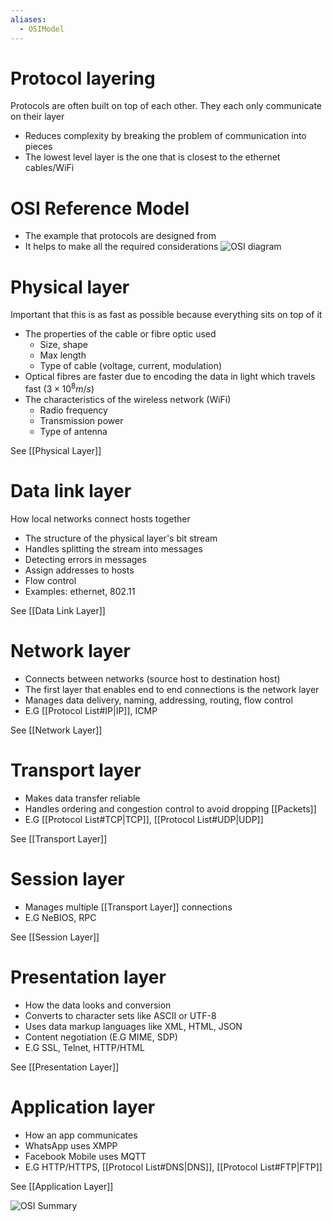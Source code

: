 ```yaml
---
aliases:
  - OSIModel
---
```


# Protocol layering
Protocols are often built on top of each other. They each only communicate on their layer

- Reduces complexity by breaking the problem of communication into pieces
- The lowest level layer is the one that is closest to the ethernet cables/WiFi

# OSI Reference Model
- The example that protocols are designed from
- It helps to make all the required considerations
![OSI diagram](https://static.studytonight.com/computer-networks/images/complete-osi-model-2.JPG)

# Physical layer
Important that this is as fast as possible because everything sits on top of it

- The properties of the cable or fibre optic used
	- Size, shape
	- Max length
	- Type of cable (voltage, current, modulation)
- Optical fibres are faster due to encoding the data in light which travels fast ($3\times 10 ^8 m/s$)
- The characteristics of the wireless network (WiFi)
	- Radio frequency
	- Transmission power
	- Type of antenna

See [[Physical Layer]]

# Data link layer
How local networks connect hosts together

- The structure of the physical layer's bit stream
- Handles splitting the stream into messages
- Detecting errors in messages
- Assign addresses to hosts 
- Flow control
- Examples: ethernet, 802.11

See [[Data Link Layer]]

# Network layer
- Connects between networks (source host to destination host)
- The first layer that enables end to end connections is the network layer 
- Manages data delivery, naming, addressing, routing, flow control
- E.G [[Protocol List#IP|IP]], ICMP

See [[Network Layer]]

# Transport layer
- Makes data transfer reliable
- Handles ordering and congestion control to avoid dropping [[Packets]]
- E.G [[Protocol List#TCP|TCP]], [[Protocol List#UDP|UDP]]

See [[Transport Layer]]

# Session layer
- Manages multiple [[Transport Layer]] connections
- E.G NeBIOS, RPC

See [[Session Layer]]

# Presentation layer
- How the data looks and conversion
- Converts to character sets like ASCII or UTF-8
- Uses data markup languages like XML, HTML, JSON
- Content negotiation (E.G MIME, SDP)
- E.G SSL, Telnet, HTTP/HTML

See [[Presentation Layer]]

# Application layer
- How an app communicates
- WhatsApp uses XMPP
- Facebook Mobile uses MQTT
- E.G HTTP/HTTPS, [[Protocol List#DNS|DNS]], [[Protocol List#FTP|FTP]]

See [[Application Layer]]

![OSI Summary](http://www.tech-faq.com/wp-content/uploads/2009/01/osimodel.png)